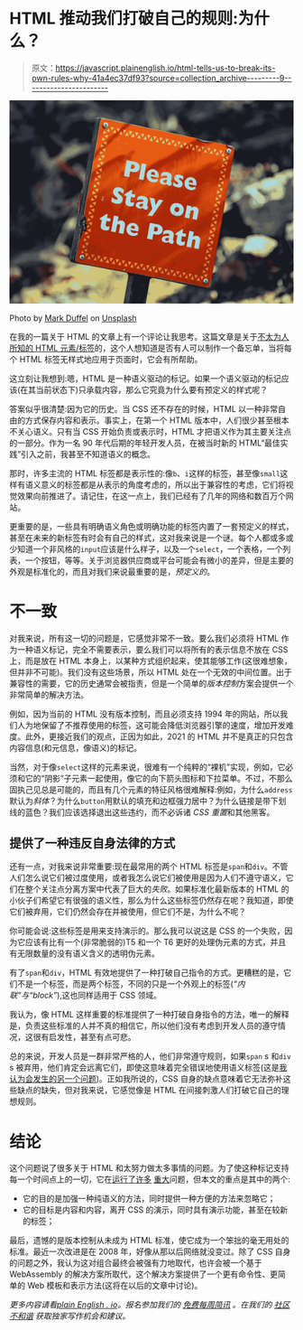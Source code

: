 # HTML 推动我们打破自己的规则:为什么？

> 原文：<https://javascript.plainenglish.io/html-tells-us-to-break-its-own-rules-why-41a4ec37df93?source=collection_archive---------9----------------------->

![](img/c2a1e71265adc8d894f34e8778263abd.png)

Photo by [Mark Duffel](https://unsplash.com/@2mduffel?utm_source=unsplash&utm_medium=referral&utm_content=creditCopyText) on [Unsplash](https://unsplash.com/s/photos/rules?utm_source=unsplash&utm_medium=referral&utm_content=creditCopyText)

在我的一篇关于 HTML 的文章上有一个评论让我思考。这篇文章是关于[不太为人所知的 HTML 元素/标签](https://msandrini.medium.com/how-to-write-html-in-2021-b94196f4e165)的，这个人想知道是否有人可以制作一个备忘单，当将每个 HTML 标签无样式地应用于页面时，它会有所帮助。

这立刻让我想到:嗯，HTML 是一种语义驱动的标记。如果一个语义驱动的标记应该(在其当前状态下)只承载内容，那么它究竟为什么要有预定义的样式呢？

答案似乎很清楚:因为它的历史。当 CSS 还不存在的时候，HTML 以一种非常自由的方式保存内容和表示。事实上，在第一个 HTML 版本中，人们很少甚至根本不关心语义。只有当 CSS 开始负责或表示时，HTML 才把语义作为其主要关注点的一部分。作为一名 90 年代后期的年轻开发人员，在被当时新的 HTML“最佳实践”引入之前，我甚至不知道语义的概念。

那时，许多主流的 HTML 标签都是表示性的:像`b`、`i`这样的标签，甚至像`small`这样有语义意义的标签都是从表示的角度考虑的，所以出于兼容性的考虑，它们将视觉效果向前推进了。请记住，在这一点上，我们已经有了几年的网络和数百万个网站。

更重要的是，一些具有明确语义角色或明确功能的标签内置了一套预定义的样式，甚至在未来的新标签有时会有自己的样式，这对我来说是一个谜。每个人都或多或少知道一个非风格的`input`应该是什么样子，以及一个`select`，一个表格，一个列表，一个按钮，等等。关于浏览器供应商或平台可能会有微小的差异，但是主要的外观是标准化的，而且对我们来说最重要的是，*预定义的*。

# 不一致

对我来说，所有这一切的问题是，它感觉非常不一致。要么我们必须将 HTML 作为一种语义标记，完全不需要表示，要么我们可以将所有的表示信息不放在 CSS 上，而是放在 HTML 本身上，以某种方式组织起来，使其能够工作(这很难想象，但并非不可能)。我们没有这些场景，所以 HTML 处在一个无效的中间位置。出于兼容性的需要，它的历史通常会被指责，但是一个简单的*版本控制*方案会提供一个非常简单的解决方法。

例如，因为当前的 HTML 没有版本控制，而且必须支持 1994 年的网站，所以我们人为地保留了不推荐使用的标签，这可能会降低浏览器引擎的速度，增加开发难度。此外，更接近我们的观点，正因为如此，2021 的 HTML 并不是真正的只包含内容信息(和元信息，像语义)的标记。

当然，对于像`select`这样的元素来说，很难有一个纯粹的“裸机”实现，例如，它必须和它的“阴影”子元素一起使用，像它的向下箭头图标和下拉菜单。不过，不那么固执己见总是可能的，而且有几个元素的特征风格很难解释:例如，为什么`address`默认为*斜体*？为什么`button`用默认的填充和边框强力居中？为什么链接是带下划线的蓝色？我们应该选择退出这些违约，而不必诉诸 *CSS 重置*和其他黑客。

## 提供了一种违反自身法律的方式

还有一点，对我来说非常重要:现在最常用的两个 HTML 标签是`span`和`div`。不管人们怎么说它们被过度使用，或者我怎么说它们被使用是因为人们不遵守语义，它们在整个关注点分离方案中代表了巨大的*失败*。如果标准化最新版本的 HTML 的小伙子们希望它有很强的语义性，那么为什么这些标签仍然存在呢？我知道，即使它们被弃用，它们仍然会存在并被使用，但它们不是，为什么不呢？

你可能会说:这些标签是用来支持演示的。那么我可以说这是 CSS 的一个失败，因为它应该有比有一个(非常脆弱的)T5 和一个 T6 更好的处理伪元素的方式，并且有无限数量的没有语义含义的透明伪元素。

有了`span`和`div`，HTML 有效地提供了一种打破自己指令的方式。更糟糕的是，它们不是一个标签，而是两个标签，不同的只是一个外观上的标签(*“内联”与“block”*),这也同样适用于 CSS 领域。

我认为，像 HTML 这样重要的标准提供了一种打破自身指令的方法，唯一的解释是，负责这些标准的人并不真的相信它，所以他们没有考虑到开发人员的遵守情况，这很有启发性，甚至有点可悲。

总的来说，开发人员是一群非常严格的人，他们非常遵守规则，如果`span` s 和`div` s 被弃用，他们肯定会远离它们，即使这意味着完全错误地使用语义标签(这是[我认为会发生的另一个问题](https://msandrini.medium.com/the-10-paradoxes-of-html-a93894ff1adf))。正如我所说的，CSS 自身的缺点意味着它无法弥补这些缺点的缺失，但对我来说，它感觉像是 HTML 在间接刺激人们打破它自己的理想规则。

# 结论

这个问题说了很多关于 HTML 和太努力做太多事情的问题。为了使这种标记支持每一个时间点上的一切，它在[运行了许多](https://msandrini.medium.com/all-the-issues-with-html-the-frontend-land-where-time-stood-still-7c7109aec581) [重大](https://msandrini.medium.com/the-10-paradoxes-of-html-a93894ff1adf)问题，但本文的重点是其中的两个:

*   它的目的是加强一种纯语义的方法，同时提供一种方便的方法来忽略它；
*   它的目标是内容和内容，离开 CSS 的演示，同时具有演示功能，甚至在较新的标签；

最后，遗憾的是版本控制从未成为 HTML 标准，使它成为一个笨拙的毫无用处的标准。最近一次改进是在 2008 年，好像从那以后网络就没变过。除了 CSS 自身的问题之外，我认为这对组合最终会被强有力地取代，也许会被一个基于 WebAssembly 的解决方案所取代，这个解决方案提供了一个更有命令性、更简单的 Web 模板和表示方法(这将在以后的文章中讨论)。

*更多内容请看*[*plain English . io*](http://plainenglish.io/)*。报名参加我们的* [*免费每周简讯*](http://newsletter.plainenglish.io/) *。在我们的* [*社区不和谐*](https://discord.gg/GtDtUAvyhW) *获取独家写作机会和建议。*